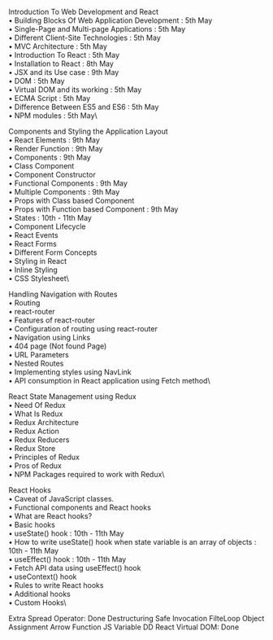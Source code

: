 Introduction To Web Development and React\
	•	Building Blocks Of Web Application Development : 5th May\
	•	Single-Page and Multi-page Applications : 5th May\
	•	Different Client-Site Technologies : 5th May\
	•	MVC Architecture : 5th May\
	•	Introduction To React : 5th May\
	•	Installation to React : 8th May\
	•	JSX and its Use case : 9th May\
	•	DOM : 5th May\
	•	Virtual DOM and its working : 5th May\
	•	ECMA Script : 5th May\
	•	Difference Between ES5 and ES6 : 5th May\
	•	NPM modules : 5th May\

Components and Styling the Application Layout\
	•	React Elements : 9th May\
	•	Render Function : 9th May\
	•	Components : 9th May\
	•	Class Component\
	•	Component Constructor\
	•	Functional Components : 9th May\
	•	Multiple Components : 9th May\
	•	Props with Class based Component\
	•	Props with Function based Component : 9th May\
	•	States : 10th - 11th May\
	•	Component Lifecycle\
	•	React Events\
	•	React Forms\
	•	Different Form Concepts\
	•	Styling in React\
	•	Inline Styling\
	•	CSS Stylesheet\

Handling Navigation with Routes\
	•	Routing\
	•	react-router\
	•	Features of react-router\
	•	Configuration of routing using react-router\
	•	Navigation using Links\
	•	404 page (Not found Page)\
	•	URL Parameters\
	•	Nested Routes\
	•	Implementing styles using NavLink\
	•	API consumption in React application using Fetch method\

React State Management using Redux\
	•	Need Of Redux\
	•	What Is Redux\
	•	Redux Architecture\
	•	Redux Action\
	•	Redux Reducers\
	•	Redux Store\
	•	Principles of Redux\
	•	Pros of Redux\
	•	NPM Packages required to work with Redux\

React Hooks\
	•	Caveat of JavaScript classes.\
	•	Functional components and React hooks\
	•	What are React hooks?\
	•	Basic hooks\
	•	useState() hook : 10th - 11th May\
	•	How to write useState() hook when state variable is an array of objects : 10th - 11th May\
	•	useEffect() hook : 10th - 11th May\
	•	Fetch API data using useEffect() hook\
	•	useContext() hook\
	•	Rules to write React hooks\
	•	Additional hooks\
	•	Custom Hooks\


Extra
	Spread Operator: Done
	Destructuring
	Safe Invocation
	FilteLoop
	Object Assignment
	Arrow Function
	JS Variable DD
	React Virtual DOM: Done
